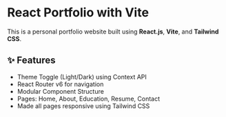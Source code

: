 # React Portfolio with Vite

This is a personal portfolio website built using **React.js**, **Vite**, and **Tailwind CSS**.

## ✨ Features

- Theme Toggle (Light/Dark) using Context API
- React Router v6 for navigation
- Modular Component Structure
- Pages: Home, About, Education, Resume, Contact
- Made all pages responsive using Tailwind CSS
